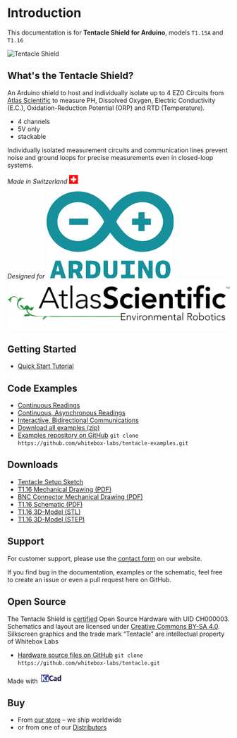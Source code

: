 # Introduction

This documentation is for **Tentacle Shield for Arduino**, models `T1.15A` and `T1.16`

![Tentacle Shield](https://www.whiteboxes.ch/wp-content/uploads/2015/06/medium_schraeg_schatten1.jpg)


## What's the Tentacle Shield?
An Arduino shield to host and individually isolate up to 4 EZO Circuits from [Atlas Scientific](https://www.atlas-scientific.com) to measure PH, Dissolved Oxygen, Electric Conductivity (E.C.), Oxidation-Reduction Potential (ORP) and RTD (Temperature).

* 4 channels
* 5V only
* stackable

Individually isolated measurement circuits and communication lines prevent noise and ground loops for precise measurements even in closed-loop systems.

_Made in Switzerland_ ![Switzerland](_media/its-flag-is-a-big-plus.png)

_Designed for_
![Arduino Logo](_media/arduino_logo.png ':size=40')![Arduino Logo](_media/atlas_scientific.png ':size=100')


## Getting Started
* [Quick Start Tutorial](quickstart.md)

## Code Examples
* [Continuous Readings](continuous-example.md)
* [Continuous, Asynchronous Readings](asynchronous-example.md)
* [Interactive, Bidirectional Communications](interactive-example.md)
* [Download all examples (zip)](https://github.com/whitebox-labs/tentacle-examples/archive/master.zip)
* [Examples repository on GitHub](https://github.com/whitebox-labs/tentacle-examples)
`git clone https://github.com/whitebox-labs/tentacle-examples.git`

## Downloads
* [Tentacle Setup Sketch](https://raw.githubusercontent.com/whitebox-labs/tentacle-examples/master/arduino/tentacle-setup/tentacle_setup/tentacle_setup.ino ':target=_blank')
* [T1.16 Mechanical Drawing (PDF)](https://github.com/whitebox-labs/tentacle/raw/master/hardware/mechanical/tentacle_t1_mechanical.pdf)
* [BNC Connector Mechanical Drawing (PDF)](https://github.com/whitebox-labs/tentacle/raw/master/hardware/mechanical/bnc_mechanical.pdf)
* [T1.16 Schematic (PDF)](https://github.com/whitebox-labs/tentacle/raw/master/hardware/tentacle_schematic.pdf)
* [T1.16 3D-Model (STL)](https://github.com/whitebox-labs/tentacle/blob/master/hardware/mechanical/tentacle_t1.STL)
* [T1.16 3D-Model (STEP)](https://github.com/whitebox-labs/tentacle/blob/master/hardware/mechanical/tentacle_t1.STEP)

## Support
For customer support, please use the [contact form](https://www.whiteboxes.ch/contact/) on our website.

If you find bug in the documentation, examples or the schematic, feel free to create an issue or even a pull request here on GitHub.


## Open Source
The Tentacle Shield is [certified](http://certificate.oshwa.org/certification-directory/) Open Source Hardware with UID CH000003. Schematics and layout are licensed under [Creative Commons BY-SA 4.0](http://creativecommons.org/licenses/by-sa/4.0/). Silkscreen graphics and the trade mark “Tentacle” are intellectual property of Whitebox Labs

* [Hardware source files on GitHub](https://github.com/whitebox-labs/tentacle) `git clone https://github.com/whitebox-labs/tentacle.git`

Made with [![KiCAD logo](_media/kicad_logo_small.png)](http://kicad-pcb.org/)


## Buy
* From [our store](https://www.whiteboxes.ch/shop/tentacle/) – we ship worldwide
* or from one of our [Distributors](https://www.whiteboxes.ch/distributors)
